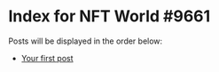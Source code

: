 # Index for NFT World #9661
Posts will be displayed in the order below:

- [Your first post](./001-first.md)

